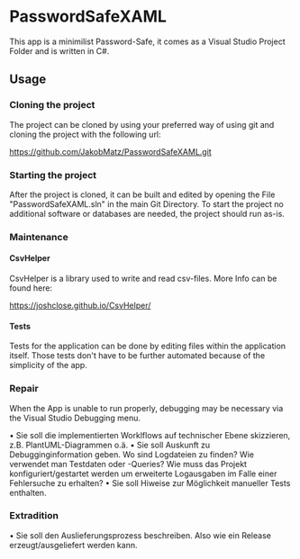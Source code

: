 
# PasswordSafeXAML

This app is a minimilist Password-Safe, it comes as a Visual Studio
Project Folder and is written in C#.

## Usage
### Cloning the project
The project can be cloned by using your preferred way of using git and cloning the project with the following url:

https://github.com/JakobMatz/PasswordSafeXAML.git

### Starting the project
After the project is cloned, it can be built and edited by opening the
File "PasswordSafeXAML.sln" in the main Git Directory.
To start the project no additional software or databases are needed, the project should run as-is.

### Maintenance
#### CsvHelper
CsvHelper is a library used to write and read csv-files.
More Info can be found here:

https://joshclose.github.io/CsvHelper/

#### Tests
Tests for the application can be done by editing files within the
application itself. Those tests don't have to be further automated
because of the simplicity of the app.

### Repair
When the App is unable to run properly, debugging may be necessary via the Visual Studio
Debugging menu.

• Sie soll die implementierten Worklflows auf technischer Ebene skizzieren, z.B. PlantUML-Diagrammen o.ä.
• Sie soll Auskunft zu Debugginginformation geben. Wo sind Logdateien zu finden? Wie verwendet man Testdaten oder -Queries? Wie muss das Projekt konfiguriert/gestartet werden um erweiterte Logausgaben im Falle einer Fehlersuche zu erhalten?
• Sie soll Hiweise zur Möglichkeit manueller Tests enthalten.

### Extradition
• Sie soll den Auslieferungsprozess beschreiben. Also wie ein Release erzeugt/ausgeliefert werden kann.
